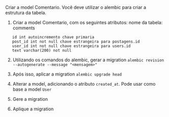 Criar a model Comentario. Você deve utilizar o alembic para criar a estrutura da tabela.

1. Criar a model Comentario, com os seguintes atributos:
   nome da tabela: comments

```
   id int autoincremento chave primaria
   post_id int not null chave estrangeira para postagens.id
   user_id int not null chave estrangeira para users.id
   text varchar(200) not null
```

2. Utilizando os comandos do alembic, gerar a migration
   `alembic revision --autogenerate --message "<mensagem>"`

3. Após isso, aplicar a migration
   `alembic upgrade head`

4. Alterar a model, adicionando o atributo `created_at`. Pode usar como base a model `User`

5. Gere a migration

6. Aplique a migration
